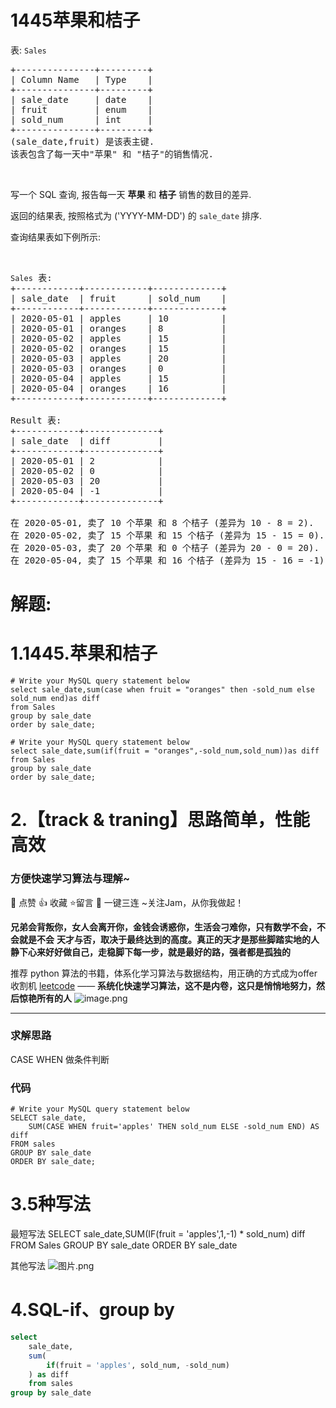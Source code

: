 # 1445苹果和桔子
<p>表: <code>Sales</code></p>

<pre>+---------------+---------+
| Column Name   | Type    |
+---------------+---------+
| sale_date     | date    |
| fruit         | enum    | 
| sold_num      | int     | 
+---------------+---------+
(sale_date,fruit) 是该表主键.
该表包含了每一天中&quot;苹果&quot; 和 &quot;桔子&quot;的销售情况.
</pre>

<p>&nbsp;</p>

<p>写一个 SQL&nbsp;查询,&nbsp;报告每一天&nbsp;<strong>苹果</strong>&nbsp;和&nbsp;<strong>桔子</strong>&nbsp;销售的数目的差异.</p>

<p>返回的结果表,&nbsp;按照格式为&nbsp;(&#39;YYYY-MM-DD&#39;) 的 <code>sale_date</code> 排序.</p>

<p>查询结果表如下例所示:</p>

<p>&nbsp;</p>

<pre><code>Sales</code> 表:
+------------+------------+-------------+
| sale_date  | fruit      | sold_num    |
+------------+------------+-------------+
| 2020-05-01 | apples     | 10          |
| 2020-05-01 | oranges    | 8           |
| 2020-05-02 | apples     | 15          |
| 2020-05-02 | oranges    | 15          |
| 2020-05-03 | apples     | 20          |
| 2020-05-03 | oranges    | 0           |
| 2020-05-04 | apples     | 15          |
| 2020-05-04 | oranges    | 16          |
+------------+------------+-------------+

Result 表:
+------------+--------------+
| sale_date  | diff         |
+------------+--------------+
| 2020-05-01 | 2            |
| 2020-05-02 | 0            |
| 2020-05-03 | 20           |
| 2020-05-04 | -1           |
+------------+--------------+

在 2020-05-01, 卖了 10 个苹果 和 8 个桔子 (差异为 10 - 8 = 2).
在 2020-05-02, 卖了 15 个苹果 和 15 个桔子 (差异为 15 - 15 = 0).
在 2020-05-03, 卖了 20 个苹果 和 0 个桔子 (差异为 20 - 0 = 20).
在 2020-05-04, 卖了 15 个苹果 和 16 个桔子 (差异为 15 - 16 = -1).
</pre>
































# 解题:
# 1.1445.苹果和桔子
```mysql
# Write your MySQL query statement below
select sale_date,sum(case when fruit = "oranges" then -sold_num else sold_num end)as diff
from Sales
group by sale_date
order by sale_date;

# Write your MySQL query statement below
select sale_date,sum(if(fruit = "oranges",-sold_num,sold_num))as diff
from Sales
group by sale_date
order by sale_date;
```

# 2.【track & traning】思路简单，性能高效
### 方便快速学习算法与理解~
🌇 点赞 👍 收藏 ⭐留言 📝 一键三连 ~关注Jam，从你我做起！

**兄弟会背叛你，女人会离开你，金钱会诱惑你，生活会刁难你，只有数学不会，不会就是不会**
**天才与否，取决于最终达到的高度。真正的天才是那些脚踏实地的人**
**静下心来好好做自己，走稳脚下每一步，就是最好的路，强者都是孤独的**

推荐 python 算法的书籍，体系化学习算法与数据结构，用正确的方式成为offer收割机
[leetcode](https://github.com/ls1248659692/leetcode) ——  **系统化快速学习算法，这不是内卷，这只是悄悄地努力，然后惊艳所有的人**
![image.png](https://pic.leetcode-cn.com/1649507486-ViuAab-image.png)

---
### 求解思路
CASE WHEN 做条件判断

### 代码

```mysql
# Write your MySQL query statement below
SELECT sale_date,
    SUM(CASE WHEN fruit='apples' THEN sold_num ELSE -sold_num END) AS diff
FROM sales
GROUP BY sale_date
ORDER BY sale_date;
```
# 3.5种写法
最短写法
SELECT sale_date,SUM(IF(fruit = 'apples',1,-1) * sold_num) diff
FROM Sales
GROUP BY sale_date
ORDER BY sale_date

其他写法
![图片.png](https://pic.leetcode-cn.com/2d23405ee957aacab0b4627c1379fe0b893350ba3726ca6fbdb1a59f5c450504-%E5%9B%BE%E7%89%87.png)

# 4.SQL-if、group by
```sql
select 
    sale_date,
    sum(
        if(fruit = 'apples', sold_num, -sold_num)
    ) as diff
    from sales
group by sale_date
```

